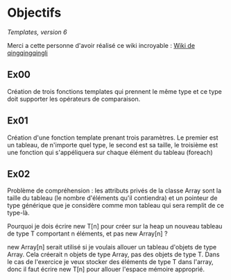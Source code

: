 # Objectifs

*Templates, version 6*

Merci a cette personne d'avoir réalisé ce wiki incroyable : [Wiki de qingqingqingli](https://github.com/qingqingqingli/CPP/tree/main/module07)


## Ex00
Création de trois fonctions templates qui prennent le même type et ce type doit supporter les opérateurs de comparaison.

## Ex01
Création d'une fonction template prenant trois paramètres. Le premier est un tableau, de n'importe quel type, le second est sa taille, le troisième est une fonction qui s'appéliquera sur chaque élément du tableau (foreach)

## Ex02
Problème de compréhension : les attributs privés de la classe Array sont la taille du tableau (le nombre d'éléments qu'il contiendra) et un pointeur de type générique que je considère comme mon tableau qui sera remplit de ce type-là.

Pourquoi je dois écrire new T[n] pour créer sur la heap un nouveau tableau de type T comportant n éléments, et pas new Array<T>[n] ?

new Array<T>[n] serait utilisé si je voulais allouer un tableau d'objets de type Array<T>. Cela créerait n objets de type Array<T>, pas des objets de type T. Dans le cas de l'exercice je veux stocker des éléments de type T dans l'array, donc il faut écrire new T[n] pour allouer l'espace mémoire approprié.
